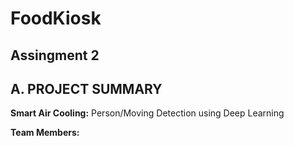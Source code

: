 # FoodKiosk
## Assingment 2

## A. PROJECT SUMMARY

**Smart Air Cooling:** Person/Moving Detection using Deep Learning

**Team Members:** 
